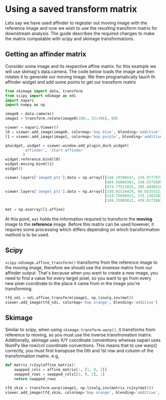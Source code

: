 # Using a saved transform matrix
Lets say we have used affinder to regester out moving image with the reference image and now we wish to use the resulting transform matrix for downstream analysis.
The guide describes the required changes to make the matrix compatable with scipy and skimage transformations.

## Getting an affinder matrix
Consider some image and its respective affine matrix. for this example we will use skimag's data.camera.
The code below loads the image and then rotates it to generate our moving image. 
We then programatically lauch th affinder widget and add some points to get our transform matrix

```python
from skimage import data, transform
from scipy import ndimage as ndi
import napari
import numpy as np

image0 = data.camera()
image1 = transform.rotate(image0[100:, 32:496], 60)

viewer = napari.Viewer()
l0 = viewer.add_image(image0, colormap='bop blue', blending='additive')
l1 = viewer.add_image(image1, colormap='bop purple', blending='additive')

qtwidget, widget = viewer.window.add_plugin_dock_widget(
        'affinder', 'Start affinder'
        )
widget.reference.bind(l0)
widget.moving.bind(l1)
widget()

viewer.layers['image0_pts'].data = np.array([[148.19396647, 234.87779732],
                                             [484.56804381, 240.55720892],
                                             [474.77521025, 385.88403205]])
viewer.layers['image1_pts'].data = np.array([[150.02534429, 80.65355322],
                                             [314.75696913, 375.13825634],
                                             [184.33085012, 439.81718637]])

mat = np.asarray(l1.affine)
```

At this point, `mat` holds the information required to transform the **moving** image to the **reference** image.
Before this matrix can be used however, it requires some processing which differs depending on which transformation method is to be used.

## Scipy

`scipy.ndimage.affine_transform()` transforms from the reference image to the moving image, therefore we should use the inverese matrix from our affinder output. That's because when you want to create a new image, you need to find a value for every target pixel, so you want to go from every new pixel coordinate to the place it came from in the image you're transforming.

```python
tfd_ndi = ndi.affine_transform(image1, np.linalg.inv(mat))
viewer.add_image(tfd_ndi, colormap='bop orange', blending='additive')
```

## Skimage
Similar to scipy, when using `skimage.transform.warp()`, it transforms from reference to moving, so you must use the inverse transfromation matrix.
Additionally, skimage uses X/Y coordinate conventions whereas napari uses NumPy like row/col coordinate conventions. This means that to use warp() correctly, you must first transpose the 0th and 1st row and column of the transformation matrix. e.g,

```python
def matrix_rc2xy(affine_matrix):
    swapped_cols = affine_matrix[:, [1, 0, 2]]
    swapped_rows = swapped_cols[[1, 0, 2], :]
    return swapped_rows

tfd_skim = transform.warp(image1, np.linalg.inv(matrix_rc2xy(mat)))
viewer.add_image(tfd_skim, colormap='bop orange', blending='additive', visible=False)
```
